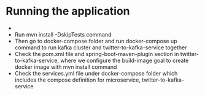 # Running the application
- 
- Run mvn install -DskipTests command
- Then go to docker-compose folder and run docker-compose up command to run kafka cluster and twitter-to-kafka-service together
- Check the pom.xml file and spring-boot-maven-plugin section in twitter-to-kafka-service, where we configure 
the build-image goal to create docker image with mvn install command
- Check the services.yml file under docker-compose folder which includes the compose definition 
for microservice, twitter-to-kafka-service